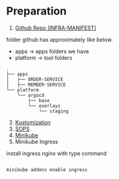 # Preparation

1. ​[Github Repo (INFRA-MANIFEST)](https://github.com/ridwands/INFRA-MANIFEST)​

folder github has approximately like below.&#x20;

* apps ->  apps folders we have
* platform -> tool folders

```
.
├── apps
│   ├── ORDER-SERVICE
│   ├── MEMBER-SERVICE
└── platform
    └── argocd
        ├── base
        └── overlays
            └── staging
```

2. [Kustomization](https://kubectl.docs.kubernetes.io/installation/kustomize/)
3. [SOPS](https://github.com/getsops/sops)
4. ​[Minikube](https://minikube.sigs.k8s.io/docs/start/?arch=%2Fmacos%2Farm64%2Fstable%2Fbinary+download)
5. Minikube Ingress

install ingress nginx with type command

```

minikube addons enable ingress
```
